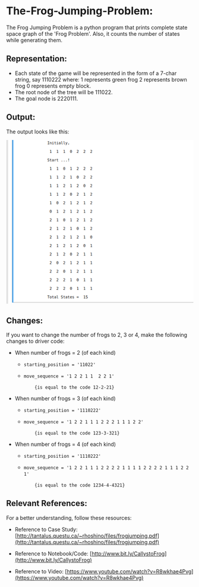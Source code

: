 # The-Frog-Jumping-Problem:

The Frog Jumping Problem is a python program that prints complete state space graph of the 'Frog Problem'. Also, it counts the number of states while generating them.

## Representation:

* Each state of the game will be represented in the form of a 7-char string, say 1110222 where:  1 represents green frog 2 represents brown frog 0 represents empty block. 
* The root node of the tree will be 111022.
* The goal node is 2220111.

## Output:
 
 The output looks like this:
 
 ![Output](https://github.com/Agha-Muqarib/The-Frog-Jumping-Problem/blob/main/Images/Output.png)
 
 ## Changes:
 
 If you want to change the number of frogs to 2, 3 or 4, make the following changes to driver code:
 
 * When number of frogs = 2 (of each kind)
   - ```starting_position = '11022'```
   - ```move_sequence = '1 2 2 1 1  2 2 1'```
   
             {is equal to the code 12-2-21}
   
 * When number of frogs = 3 (of each kind)
   - ```starting_position = '1110222'```
   - ```move_sequence = '1 2 2 1 1 1 2 2 2 1 1 1 2 2'```
        
             {is equal to the code 123-3-321}
   
 
 * When number of frogs = 4 (of each kind)
   - ```starting_position = '1110222'```
   - ```move_sequence = '1 2 2 1 1 1 2 2 2 2 1 1 1 1 2 2 2 2 1 1 1 2 2 1'```

             {is equal to the code 1234-4-4321}

## Relevant References:

For a better understanding, follow these resources:

* Reference to Case Study:
        [http://tantalus.questu.ca/~rhoshino/files/frogjumping.pdf](http://tantalus.questu.ca/~rhoshino/files/frogjumping.pdf) 
  
* Reference to Notebook/Code: 
        [http://www.bit.ly/CallystoFrog](http://www.bit.ly/CallystoFrog)
  
* Reference to Video: 
        [https://www.youtube.com/watch?v=R8wkhae4Pvg](https://www.youtube.com/watch?v=R8wkhae4Pvg)
 
 
